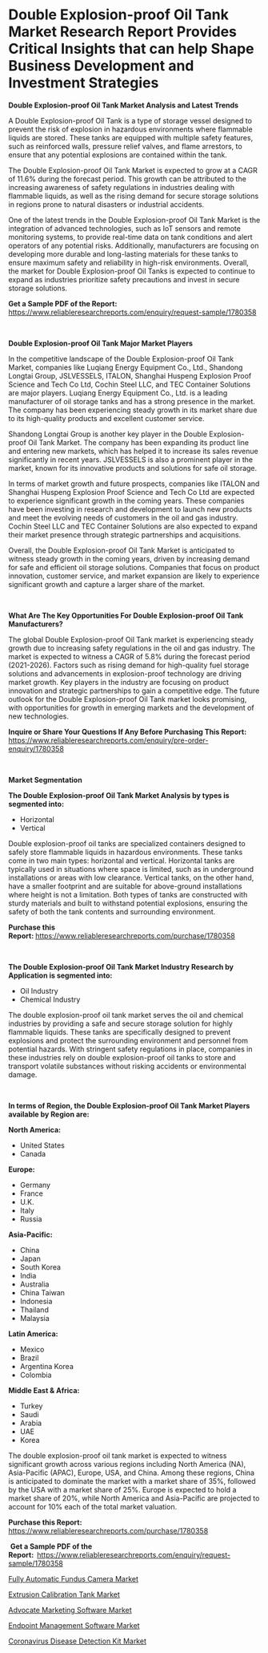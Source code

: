 <p><h1>Double Explosion-proof Oil Tank Market Research Report Provides Critical Insights that can help Shape Business Development and Investment Strategies</h1></p><p><strong>Double Explosion-proof Oil Tank Market Analysis and Latest Trends</strong></p>
<p><p>A Double Explosion-proof Oil Tank is a type of storage vessel designed to prevent the risk of explosion in hazardous environments where flammable liquids are stored. These tanks are equipped with multiple safety features, such as reinforced walls, pressure relief valves, and flame arrestors, to ensure that any potential explosions are contained within the tank.</p><p>The Double Explosion-proof Oil Tank Market is expected to grow at a CAGR of 11.6% during the forecast period. This growth can be attributed to the increasing awareness of safety regulations in industries dealing with flammable liquids, as well as the rising demand for secure storage solutions in regions prone to natural disasters or industrial accidents.</p><p>One of the latest trends in the Double Explosion-proof Oil Tank Market is the integration of advanced technologies, such as IoT sensors and remote monitoring systems, to provide real-time data on tank conditions and alert operators of any potential risks. Additionally, manufacturers are focusing on developing more durable and long-lasting materials for these tanks to ensure maximum safety and reliability in high-risk environments. Overall, the market for Double Explosion-proof Oil Tanks is expected to continue to expand as industries prioritize safety precautions and invest in secure storage solutions.</p></p>
<p><strong>Get a Sample PDF of the Report:&nbsp;</strong> <a href="https://www.reliableresearchreports.com/enquiry/request-sample/1780358">https://www.reliableresearchreports.com/enquiry/request-sample/1780358</a></p>
<p>&nbsp;</p>
<p><strong>Double Explosion-proof Oil Tank Major Market Players</strong></p>
<p><p>In the competitive landscape of the Double Explosion-proof Oil Tank Market, companies like Luqiang Energy Equipment Co., Ltd., Shandong Longtai Group, JSLVESSELS, ITALON, Shanghai Huspeng Explosion Proof Science and Tech Co Ltd, Cochin Steel LLC, and TEC Container Solutions are major players. Luqiang Energy Equipment Co., Ltd. is a leading manufacturer of oil storage tanks and has a strong presence in the market. The company has been experiencing steady growth in its market share due to its high-quality products and excellent customer service.</p><p>Shandong Longtai Group is another key player in the Double Explosion-proof Oil Tank Market. The company has been expanding its product line and entering new markets, which has helped it to increase its sales revenue significantly in recent years. JSLVESSELS is also a prominent player in the market, known for its innovative products and solutions for safe oil storage.</p><p>In terms of market growth and future prospects, companies like ITALON and Shanghai Huspeng Explosion Proof Science and Tech Co Ltd are expected to experience significant growth in the coming years. These companies have been investing in research and development to launch new products and meet the evolving needs of customers in the oil and gas industry. Cochin Steel LLC and TEC Container Solutions are also expected to expand their market presence through strategic partnerships and acquisitions.</p><p>Overall, the Double Explosion-proof Oil Tank Market is anticipated to witness steady growth in the coming years, driven by increasing demand for safe and efficient oil storage solutions. Companies that focus on product innovation, customer service, and market expansion are likely to experience significant growth and capture a larger share of the market.</p></p>
<p>&nbsp;</p>
<p><strong>What Are The Key Opportunities For Double Explosion-proof Oil Tank Manufacturers?</strong></p>
<p><p>The global Double Explosion-proof Oil Tank market is experiencing steady growth due to increasing safety regulations in the oil and gas industry. The market is expected to witness a CAGR of 5.8% during the forecast period (2021-2026). Factors such as rising demand for high-quality fuel storage solutions and advancements in explosion-proof technology are driving market growth. Key players in the industry are focusing on product innovation and strategic partnerships to gain a competitive edge. The future outlook for the Double Explosion-proof Oil Tank market looks promising, with opportunities for growth in emerging markets and the development of new technologies.</p></p>
<p><strong>Inquire or Share Your Questions If Any Before Purchasing This Report:</strong> <a href="https://www.reliableresearchreports.com/enquiry/pre-order-enquiry/1780358">https://www.reliableresearchreports.com/enquiry/pre-order-enquiry/1780358</a></p>
<p>&nbsp;</p>
<p><strong>Market Segmentation</strong></p>
<p><strong>The Double Explosion-proof Oil Tank Market Analysis by types is segmented into:</strong></p>
<p><ul><li>Horizontal</li><li>Vertical</li></ul></p>
<p><p>Double explosion-proof oil tanks are specialized containers designed to safely store flammable liquids in hazardous environments. These tanks come in two main types: horizontal and vertical. Horizontal tanks are typically used in situations where space is limited, such as in underground installations or areas with low clearance. Vertical tanks, on the other hand, have a smaller footprint and are suitable for above-ground installations where height is not a limitation. Both types of tanks are constructed with sturdy materials and built to withstand potential explosions, ensuring the safety of both the tank contents and surrounding environment.</p></p>
<p><strong>Purchase this Report:&nbsp;</strong><a href="https://www.reliableresearchreports.com/purchase/1780358">https://www.reliableresearchreports.com/purchase/1780358</a></p>
<p>&nbsp;</p>
<p><strong>The Double Explosion-proof Oil Tank Market Industry Research by Application is segmented into:</strong></p>
<p><ul><li>Oil Industry</li><li>Chemical Industry</li></ul></p>
<p><p>The double explosion-proof oil tank market serves the oil and chemical industries by providing a safe and secure storage solution for highly flammable liquids. These tanks are specifically designed to prevent explosions and protect the surrounding environment and personnel from potential hazards. With stringent safety regulations in place, companies in these industries rely on double explosion-proof oil tanks to store and transport volatile substances without risking accidents or environmental damage.</p></p>
<p>&nbsp;</p>
<p><strong>In terms of Region, the Double Explosion-proof Oil Tank Market Players available by Region are:</strong></p>
<p>
    <p> <strong> North America: </strong>
        <ul>
            <li>United States</li>
            <li>Canada</li>
        </ul>
        </p> 
    <p> <strong> Europe: </strong>
        <ul>
            <li>Germany</li>
            <li>France</li>
            <li>U.K.</li>
            <li>Italy</li>
            <li>Russia</li>
        </ul>
        </p> 
    <p> <strong> Asia-Pacific: </strong>
        <ul>
            <li>China</li>
            <li>Japan</li>
            <li>South Korea</li>
            <li>India</li>
            <li>Australia</li>
            <li>China Taiwan</li>
            <li>Indonesia</li>
            <li>Thailand</li>
            <li>Malaysia</li>
        </ul>
        </p> 
    <p> <strong> Latin America: </strong>
        <ul>
            <li>Mexico</li>
            <li>Brazil</li>
            <li>Argentina Korea</li>
            <li>Colombia</li>
        </ul>
        </p> 
    <p> <strong> Middle East & Africa: </strong>
        <ul>
            <li>Turkey</li>
            <li>Saudi</li>
            <li>Arabia</li>
            <li>UAE</li>
            <li>Korea</li>
        </ul>
    </p>
    </p>
<p><p>The double explosion-proof oil tank market is expected to witness significant growth across various regions including North America (NA), Asia-Pacific (APAC), Europe, USA, and China. Among these regions, China is anticipated to dominate the market with a market share of 35%, followed by the USA with a market share of 25%. Europe is expected to hold a market share of 20%, while North America and Asia-Pacific are projected to account for 10% each of the total market valuation.</p></p>
<p><strong>Purchase this Report: </strong><a href="https://www.reliableresearchreports.com/purchase/1780358">https://www.reliableresearchreports.com/purchase/1780358</a></p>
<p>&nbsp;<strong>Get a Sample PDF of the Report:&nbsp;&nbsp;</strong><a href="https://www.reliableresearchreports.com/enquiry/request-sample/1780358">https://www.reliableresearchreports.com/enquiry/request-sample/1780358</a></p>
<p><strong></strong></p>
<p><p><a href="https://github.com/sofayahoo2023/Market-Research-Report-List-3/blob/main/fully-automatic-fundus-camera-market.md">Fully Automatic Fundus Camera Market</a></p><p><a href="https://issuu.com/reportprime-2/docs/extrusion-calibration-tank-market-size-2030.pptx">Extrusion Calibration Tank Market</a></p><p><a href="https://medium.com/@beauhagenes2023/advocate-marketing-software-market-analysis-and-sze-forecasted-for-period-from-2024-to-2031-83cd9abf8874">Advocate Marketing Software Market</a></p><p><a href="https://medium.com/@geovanyjast76845/endpoint-management-software-market-analysis-and-sze-forecasted-for-period-from-2024-to-2031-92248f464fb6">Endpoint Management Software Market</a></p><p><a href="https://github.com/joannesouthgate/Market-Research-Report-List-2/blob/main/coronavirus-disease-detection-kit-market.md">Coronavirus Disease Detection Kit Market</a></p></p>
